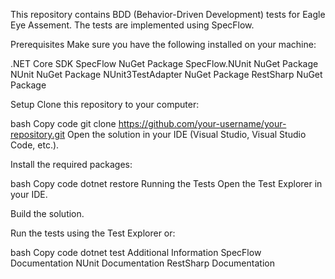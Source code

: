 This repository contains BDD (Behavior-Driven Development) tests for Eagle Eye Assement. The tests are implemented using SpecFlow.

Prerequisites
Make sure you have the following installed on your machine:

.NET Core SDK
SpecFlow NuGet Package
SpecFlow.NUnit NuGet Package
NUnit NuGet Package
NUnit3TestAdapter NuGet Package
RestSharp NuGet Package

Setup
Clone this repository to your computer:

bash
Copy code
git clone https://github.com/your-username/your-repository.git
Open the solution in your IDE (Visual Studio, Visual Studio Code, etc.).

Install the required packages:

bash
Copy code
dotnet restore
Running the Tests
Open the Test Explorer in your IDE.

Build the solution.

Run the tests using the Test Explorer or:

bash
Copy code
dotnet test
Additional Information
SpecFlow Documentation
NUnit Documentation
RestSharp Documentation
